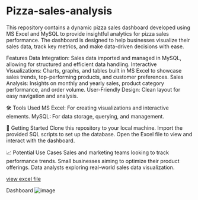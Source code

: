 # Pizza-sales-analysis
This repository contains a dynamic pizza sales dashboard developed using MS Excel and MySQL to provide insightful analytics for pizza sales performance. The dashboard is designed to help businesses visualize their sales data, track key metrics, and make data-driven decisions with ease.

Features
Data Integration: Sales data imported and managed in MySQL, allowing for structured and efficient data handling.
Interactive Visualizations: Charts, graphs, and tables built in MS Excel to showcase sales trends, top-performing products, and customer preferences.
Sales Analysis: Insights on monthly and yearly sales, product category performance, and order volume.
User-Friendly Design: Clean layout for easy navigation and analysis.

🛠️ Tools Used
MS Excel: For creating visualizations and interactive elements.
MySQL: For data storage, querying, and management.

🚀 Getting Started
Clone this repository to your local machine.
Import the provided SQL scripts to set up the database.
Open the Excel file to view and interact with the dashboard.

📈 Potential Use Cases
Sales and marketing teams looking to track performance trends.
Small businesses aiming to optimize their product offerings.
Data analysts exploring real-world sales data visualization.

<a href="https://1drv.ms/x/s!AucnwszhDCingcc-sn1--1m8ArX8lQ?e=Pmv1Q4">view excel file</a>

Dashboard
![image](https://github.com/user-attachments/assets/6a6a5ebc-f751-4f8a-a457-790863bf12be)


